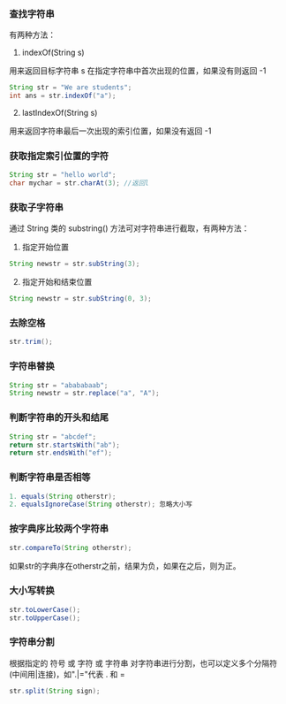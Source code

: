 ### 查找字符串

有两种方法：

1. indexOf(String s)

用来返回目标字符串 s 在指定字符串中首次出现的位置，如果没有则返回 -1

```java
String str = "We are students";
int ans = str.indexOf("a");
```

2. lastIndexOf(String s)

用来返回字符串最后一次出现的索引位置，如果没有返回 -1

### 获取指定索引位置的字符

```java
String str = "hello world";
char mychar = str.charAt(3); //返回l
```

### 获取子字符串

通过 String 类的 substring() 方法可对字符串进行截取，有两种方法：
1. 指定开始位置

```java
String newstr = str.subString(3);
```

2. 指定开始和结束位置

```java
String newstr = str.subString(0, 3);
```

### 去除空格

```java
str.trim();
```

### 字符串替换

```java
String str = "abababaab";
String newstr = str.replace("a", "A");
```

### 判断字符串的开头和结尾

```java
String str = "abcdef";
return str.startsWith("ab");
return str.endsWith("ef");
```

### 判断字符串是否相等

```java
1. equals(String otherstr);
2. equalsIgnoreCase(String otherstr); 忽略大小写
```

### 按字典序比较两个字符串

```java
str.compareTo(String otherstr);
```

如果str的字典序在otherstr之前，结果为负，如果在之后，则为正。

### 大小写转换

```java
str.toLowerCase();
str.toUpperCase();
```

### 字符串分割

根据指定的 符号 或 字符 或 字符串 对字符串进行分割，也可以定义多个分隔符(中间用|连接)，如".|="代表 . 和 =

```java
str.split(String sign);
```





